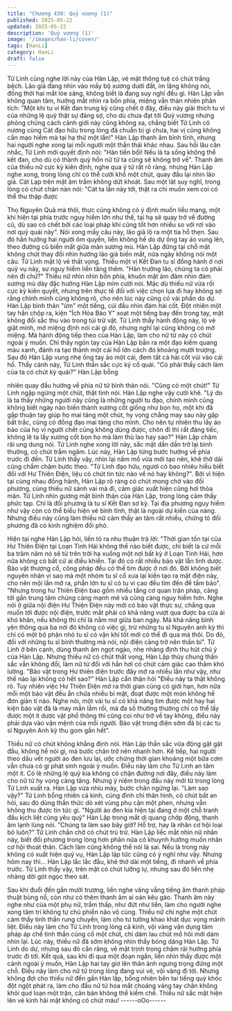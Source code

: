 ```yaml
---
title: "Chương 439: Quỷ vương (1)"
published: 2025-05-22
updated: 2025-05-22
description: 'Quỷ vương (1)'
image: '/images/han-li/cover/'
tags: [HanLi]
category: HanLi
draft: false
---
```


Tử Linh cũng nghe lời này của Hàn Lập, vẻ mặt thông tuệ có chút
trắng bệch.
Lão giả đang nhìn vào mấy bộ xương dưới đất, im lặng không
nói, đồng thời hai mắt lóe sáng, không biết là đang suy nghĩ đều
gì.
Hàn Lập vẫn không quan tâm, hướng mắt nhìn ra bốn phía,
miệng vẫn thản nhiên phân tích:
"Một khi tu vi Kết đan trung kỳ cũng chết ở đây, điều này giải thích
tu vi của những lệ quỷ thật sự đáng sợ, cho dù chưa đạt tới Quỷ
vương nhưng phỏng chừng cách cảnh giới này cũng không xa,
chẳng biết Tử Linh cô nương cùng Cát đạo hữu trong lòng đã
chuẩn bị gì chưa, hai vị cũng không cần mạo hiểm mà tại hạ thử
một lần!"
Hàn Lập thanh âm bình tĩnh, nhưng hai người nghe xong lại mỗi
người một thần thái khác nhau.
Sau hồi lâu cân nhắc, Tử Linh mới quyết định nói:
"Hàn tiền bối! Nếu là ta sống không thể kết đan, cho dù có thành
quỷ hồn nữ tử ta cũng sẽ không trở về".
Thanh âm của thiếu nữ cực kỳ kiên định, nghe qua ý tứ rất rõ
ràng. nhưng Hàn Lập nghe xong, trong lòng chỉ có thể cười khổ
một chút, quay đầu lại nhìn lão giả.
Cát Lạp trên mặt âm trầm không dứt khoát. Sau một lát suy nghĩ,
trong lòng có chút chán nản nói:
"Cát ta lần này tới, thật ra chỉ muốn xem coi có thể thu thập được

Thọ Nguyên Quả mà thôi, thực cũng không có ý định muốn liều
mạng, một khi hiện tại phía trước nguy hiểm lớn như thế, tại hạ sẽ
quay trở về đường cũ, dù sao có chết bởi các loại pháp khí cũng
tốt hơn nhiều so với rơi vào nơi quỷ quái này".
Nói xong mấy câu này, lão giả lộ ra một tia hổ thẹn. Sau đó hắn
hướng hai người ôm quyền, liền không hề do dự ống tay áo vung
lên, theo đường cũ biến mất giữa màn sương mù.
Hàn Lập đứng tại chỗ mặt không chút thay đổi nhìn hướng lão giả
biến mất, nửa ngày không nói một câu.
Tử Linh mặt lộ vẻ thất vọng. Thiếu một vị Kết Đan tu sĩ đồng hành
ở nơi quỷ vụ này, sự nguy hiểm liền tăng thêm.
"Hàn trưởng lão, chúng ta có phải nên đi chứ?"
Thiếu nữ nhìn nhìn bốn phía, khuôn mặt ảm đảm nhìn đám
sương mù dày đặc hướng Hàn Lập mỉm cười nói.
Mặc dù thiếu nữ vừa rồi cực kỳ kiên quyết, nhưng trên thực tế đối
với việc chọn lựa đi hay không sợ rằng chính mình cũng không
rõ, cho nên lúc này cũng có vài phần do dự.
Hàn Lập bình thản "ừm" một tiếng, cúi đầu nhìn đám hài cốt. Đột
nhiên một tay hắn chộp ra, kiện "Ích Hỏa Bảo Y" xoạt một tiếng
bay đến trong tay, mặt không đổi sắc thu vào trong túi trữ vật.
Tử Linh thấy hành động này, lộ vẻ giật mình, mở miệng định nói
cái gì đó, nhưng nghĩ lại cũng không có mở miệng.
Mà hành động tiếp theo của Hàn Lập, làm cho nữ tử này có chút
ngoài ý muốn. Chỉ thấy ngón tay của Hàn Lập bắn ra một đạo
kiếm quang màu xanh, đánh ra tạo thành một cái hố lớn cách đó
khoảng mười trượng. Sau đó Hàn Lập vung nhẹ ống tay áo một
cái, đem tất cả hài cốt vùi vào cái hố.
Thấy cảnh này, Tử Linh thần sắc cực kỳ cổ quái.
"Có phải thấy cách làm của ta có chút kỳ quái?" Hàn Lập bỗng

nhiên quay đầu hướng về phía nữ tử bình thản nói.
"Cũng có một chút!" Tử Linh ngập ngừng một chút, thật tình nói.
Hàn Lập nghe vậy cười khẽ.
"Lý do là ta thấy những người này cũng là những người tu đạo,
chính mình cũng không biết ngày nào biến thành xương cốt giống
như bọn họ, một khi đã gặp thuận tay giúp họ mai táng một chút,
hy vọng chẳng may sau này gặp bất trắc, cũng có đồng đạo mai
táng cho mình. Cho nên tự nhiên thu lấy áo bào của họ vì người
chết cũng không dùng được, chôn đi thì rất đáng tiếc, không lẽ ta
lấy xương cốt bọn họ mà làm thù lao hay sao?" Hàn Lập chậm rãi
ung dung nói.
Tử Linh nghe xong lời này, sắc mặt dần dần trở lại bình thường,
có chút trầm ngâm.
Lúc này, Hàn Lập từng bước hướng về phía trước đi đến.
Tử Linh thấy vậy, nhìn lại nấm mồ vừa mới tạo nên, khẽ thở dài
cũng chầm chậm bước theo.
"Tử Linh đạo hữu, ngươi có bao nhiêu hiểu biết đối với Hư Thiên
Điện, liệu có chút tin tức nào về nó hay không?".
Bởi vì hiện tại cùng nhau đồng hành, Hàn Lập rõ ràng có chút
mong chờ vào đối phương, cùng thiếu nữ sánh vai mà đi, cảm
giác xuất hiện cũng hơi thỏa mãn.
Tử Linh nhìn gương mặt bình thản của Hàn Lập, trong lòng cảm
thấy phức tạp.
Chỉ là đối phương là tu sĩ Kết Đan sơ kỳ. Tại địa phương nguy
hiểm như vậy còn có thể biểu hiện vẻ bình tĩnh, thật là ngoài dự
kiến của nàng.
Nhưng điều này cũng làm thiếu nữ cảm thấy an tâm rất nhiều,
chứng tỏ đối phương đã có kinh nghiệm đối phó.

Hiện tại nghe Hàn Lập hỏi, liền tỏ ra nhu thuận trả lời:
"Thời gian tồn tại của Hư Thiên Điện tại Loạn Tinh Hải không thể
nào biết được, chỉ biết là cứ mỗi ba trăm năm nó sẽ từ trên trời hạ
xuống một nơi bất kỳ ở Loạn Tinh Hải, hơn nữa không có bất cứ
ai điều khiển. Tại đó có rất nhiều bảo vật lẫn linh dược. Bảo vật
thượng cổ, công pháp đều có thể tìm được ở nơi đó. Bởi không
biết nguyên nhân vì sao mà một nhóm tu sĩ cổ xưa lại kiến tạo ra
mật điện này, cho nên mội lần mở ra, phần lớn tu sĩ có tu vi cao
đều tìm đến để tầm bảo".
"Nhưng trong hư Thiên Điện bao gồm nhiều tầng cơ quan trận
pháp, càng tới gần trung tâm chúng càng mạnh mẽ và cũng càng
nguy hiểm hơn. Nghe nói ở giữa nội điện Hư Thiện Điện này mới
có bảo vật thực sự, chẳng qua muốn tới được nội điện, trước mắt
phải có khả năng vượt qua được ba cửa ải khó khăn, nếu không
thì chỉ là nằm mơ giữa ban ngày. Mà khả năng bình yên thông
qua ba nơi đó không có việc gì, trừ những tu sĩ Nguyên anh kỳ thì
chỉ có một bộ phận nhỏ tu sĩ có vận khí tốt mới có thể đi qua mà
thôi. Do đó, đối với những tu sĩ bình thường mà nói, nội điện càng
trở nên thần bí".
Tử Linh ở bên cạnh, dùng thanh âm ngọt ngào, nhẹ nhàng định
thu hút chú ý của Hàn Lập.
Nhưng thiếu nữ có chút thất vọng, Hàn Lập thủy chung thần sắc
vẫn không đổi, làm nữ tử đối với hắn hơi có chút cảm giác cao
thâm khó lường.
"Bảo vật trong Hư thiên điện trước đây mở ra nhiều lần như vậy,
như thế nào lại không có hết sao?" Hàn Lập cẩn thận hỏi
"Điều này ta thật không rõ. Tuy nhiên việc Hư Thiên Điện mở ra
thời gian cũng có giới hạn, hơn nữa mỗi một bảo vật đều ẩn chứa
nhiều bí mật, đoạt được một món không hề đơn giản tí nào. Nghe
nói, một vài tu sĩ có khả năng tìm được một hay hai kiện bảo vật
đã là may mắn lắm rồi, mà đa số thường thường chỉ có thể lấy
được một ít dược vật phổ thông thì cũng coi như trở về tay không,
điều này phải dựa vào vận mệnh của mổi người. Bảo vật trong
điện sớm đã bị các tu sĩ Nguyên Anh kỳ thu gom gần hết".

Thiếu nữ có chút không khẳng định nói.
Hàn Lập thần sắc vừa động gật gật đầu, không hề nói gì, mà
bước chân trở nên nhanh hơn.
Kế tiếp, hai người theo dấu vết người áo đen lưu lại, ước chừng
thời gian khoảng một bữa cơm vẫn chưa có gì phát sinh ngoài ý
muốn. Điều này làm cho Tử Linh an tâm một ít.
Có lẽ những lệ quỷ kia không có chặn đường nơi đây, điều này
làm cho nữ tử hy vọng càng tăng.
Nhưng ý niệm trong đầu này mới từ trong lòng Tử Linh xuất ra.
Hàn Lập vừa nhíu mày, bước chân ngừng lại.
"Làm sao vậy?" Tử Linh bỗng nhiên cả kinh, cũng đình chỉ thân
hình, có chút bất an hỏi, sau đó dùng thần thức dò xét vùng phụ
cận một phen, nhưng vẫn không thu được tin tức gì.
"Người áo đen kia hiện tại đang ở một chỗ tranh đấu kịch liệt cùng
yêu quỷ" Hàn Lập trong mắt dị quang chớp động, thanh âm lạnh
lùng nói.
"Chúng ta làm sao bây giờ? Hỗ trợ, hay là nhân cơ hội loại bỏ
luôn?" Tử Linh chần chờ có chút trù trừ.
Hàn Lập liếc mắt nhìn nữ nhân này, biết đối phương trong lòng
hơn phân nửa có khuynh hướng muốn nhân cơ hội thoát thân.
Cách làm cũng không thể nói là sai. Nếu là trong này không có
xuất hiện quỷ vụ, Hàn Lập lập tức cũng có ý nghĩ như vậy.
Nhưng hôm nay thì…
Hàn Lập lắc lắc đầu, khẽ thở dài một tiếng, đi nhanh về phía
trước.
Tử Linh thấy vậy, trên mặt có chút lưỡng lự, nhưng sau đó liền
nhẹ nhàng dời gót ngọc theo sát.

Sau khi đuổi đến gần mười trượng, liền nghe văng vẳng tiếng âm
thanh pháp thuật bùng nổ, còn như có thêm thanh âm ai oán kêu
gào.
Thanh âm này nghe như của một phụ nữ, trầm thấp, như đứt như
liền, làm cho người nghe xong tâm trí không tự chủ phiền não vô
cùng.
Thiếu nữ chỉ nghe một chút cảm thấy tinh thần rung chuyển, làm
cho tư tưởng khao khát dục vọng mãnh liệt.
Điều này làm cho Tử Linh trong lòng cả kinh, vội vàng vận dụng
tâm pháp áp chế tinh thần củng cố một chút, chỉ dám lau chút mồ
hôi mới dám nhìn lại.
Lúc này, thiếu nữ đã sớm không nhìn thấy bóng dáng Hàn Lập.
Tử Linh do dự, nhưng sau đó cắn răng, vẻ mặt trịnh trọng chậm
rãi hướng phía trước đi tới.
Kết quả, sau khi đi qua một đoạn ngắn, liền nhìn thấy được một
cảnh ngoài ý muốn, Hàn Lập hai tay giơ lên thân ảnh ngưng trọng
đứng một chỗ.
Điều này làm cho nữ tử trong lòng đang vui vẻ, vội vàng đi tới.
Nhưng không đợi cho thiếu nữ đến gần Hàn lập, bỗng nhiên bên
tai tiếng quỷ khóc đột ngột phát ra, làm cho đầu nữ tử hoa mắt
choáng váng tay chân không khỏi quơ loạn một trận, căn bản
không thể kiềm chế.
Thiếu nữ sắc mặt hiện lên vẻ kinh hãi mặt không có chút máu!
------oOo------
